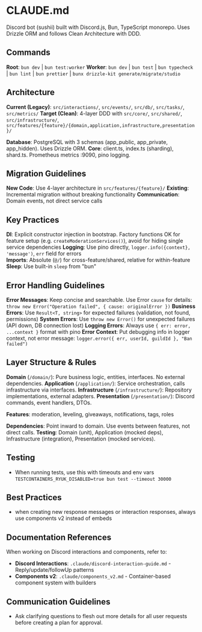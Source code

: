 # CLAUDE.md

Discord bot (sushii) built with Discord.js, Bun, TypeScript monorepo. Uses Drizzle ORM and follows Clean Architecture with DDD.

## Commands

**Root**: `bun dev` | `bun test:worker`
**Worker**: `bun dev` | `bun test` | `bun typecheck` | `bun lint` | `bun prettier` | `bunx drizzle-kit generate/migrate/studio`

## Architecture

**Current (Legacy)**: `src/interactions/`, `src/events/`, `src/db/`, `src/tasks/`, `src/metrics/`
**Target (Clean)**: 4-layer DDD with `src/core/`, `src/shared/`, `src/infrastructure/`, `src/features/{feature}/{domain,application,infrastructure,presentation}/`

**Database**: PostgreSQL with 3 schemas (app_public, app_private, app_hidden). Uses Drizzle ORM.
**Core**: client.ts, index.ts (sharding), shard.ts. Prometheus metrics :9090, pino logging.

## Migration Guidelines

**New Code**: Use 4-layer architecture in `src/features/{feature}/`
**Existing**: Incremental migration without breaking functionality
**Communication**: Domain events, not direct service calls

## Key Practices

**DI**: Explicit constructor injection in bootstrap. Factory functions OK for feature setup (e.g. `createModerationServices()`), avoid for hiding single service dependencies
**Logging**: Use pino directly, `logger.info({context}, 'message')`, `err` field for errors  
**Imports**: Absolute (`@/`) for cross-feature/shared, relative for within-feature
**Sleep**: Use built-in `sleep` from "bun"

## Error Handling Guidelines

**Error Messages**: Keep concise and searchable. Use Error `cause` for details: `throw new Error("Operation failed", { cause: originalError })`
**Business Errors**: Use `Result<T, string>` for expected failures (validation, not found, permissions)
**System Errors**: Use `throw new Error()` for unexpected failures (API down, DB connection lost)
**Logging Errors**: Always use `{ err: error, ...context }` format with pino
**Error Context**: Put debugging info in logger context, not error message: `logger.error({ err, userId, guildId }, "Ban failed")`

## Layer Structure & Rules

**Domain** (`/domain/`): Pure business logic, entities, interfaces. No external dependencies.
**Application** (`/application/`): Service orchestration, calls infrastructure via interfaces.
**Infrastructure** (`/infrastructure/`): Repository implementations, external adapters.
**Presentation** (`/presentation/`): Discord commands, event handlers, DTOs.

**Features**: moderation, leveling, giveaways, notifications, tags, roles

**Dependencies**: Point inward to domain. Use events between features, not direct calls.
**Testing**: Domain (unit), Application (mocked deps), Infrastructure (integration), Presentation (mocked services).

## Testing

- When running tests, use this with timeouts and env vars `TESTCONTAINERS_RYUK_DISABLED=true bun test --timeout 30000`

## Best Practices
- when creating new response messages or interaction responses, always use components v2 instead of embeds

## Documentation References

When working on Discord interactions and components, refer to:
- **Discord Interactions**: `.claude/discord-interaction-guide.md` - Reply/update/followUp patterns
- **Components v2**: `.claude/components_v2.md` - Container-based component system with builders

## Communication Guidelines

- Ask clarifying questions to flesh out more details for all user requests before creating a plan for approval.
